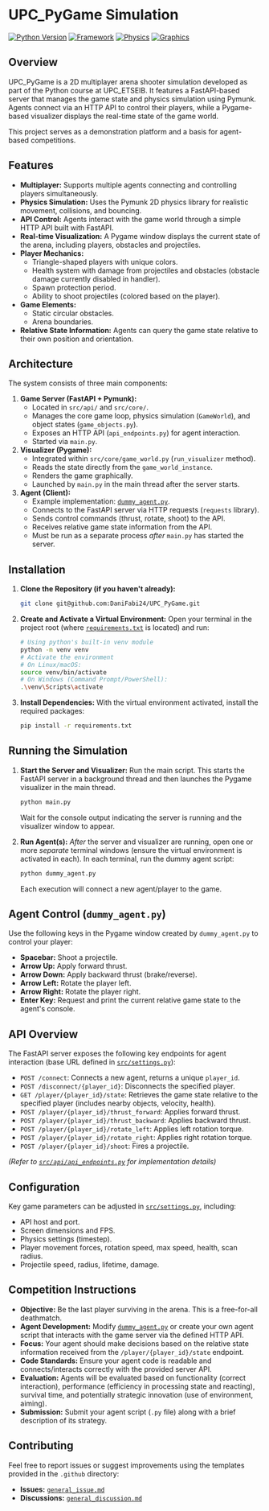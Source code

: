 # UPC_PyGame Simulation

[![Python Version](https://img.shields.io/badge/python-3.9%2B-blue.svg)](https://www.python.org/)
[![Framework](https://img.shields.io/badge/Framework-FastAPI-green.svg)](https://fastapi.tiangolo.com/)
[![Physics](https://img.shields.io/badge/Physics-Pymunk-orange.svg)](http://www.pymunk.org/)
[![Graphics](https://img.shields.io/badge/Graphics-Pygame-red.svg)](https://www.pygame.org/)

## Overview

UPC_PyGame is a 2D multiplayer arena shooter simulation developed as part of the Python course at UPC_ETSEIB. It features a FastAPI-based server that manages the game state and physics simulation using Pymunk. Agents connect via an HTTP API to control their players, while a Pygame-based visualizer displays the real-time state of the game world.

This project serves as a demonstration platform and a basis for agent-based competitions.

## Features

*   **Multiplayer:** Supports multiple agents connecting and controlling players simultaneously.
*   **Physics Simulation:** Uses the Pymunk 2D physics library for realistic movement, collisions, and bouncing.
*   **API Control:** Agents interact with the game world through a simple HTTP API built with FastAPI.
*   **Real-time Visualization:** A Pygame window displays the current state of the arena, including players, obstacles and projectiles.
*   **Player Mechanics:**
    *   Triangle-shaped players with unique colors.
    *   Health system with damage from projectiles and obstacles (obstacle damage currently disabled in handler).
    *   Spawn protection period.
    *   Ability to shoot projectiles (colored based on the player).
*   **Game Elements:**
    *   Static circular obstacles.
    *   Arena boundaries.
*   **Relative State Information:** Agents can query the game state relative to their own position and orientation.

## Architecture

The system consists of three main components:

1.  **Game Server (FastAPI + Pymunk):**
    *   Located in `src/api/` and `src/core/`.
    *   Manages the core game loop, physics simulation (`GameWorld`), and object states (`game_objects.py`).
    *   Exposes an HTTP API (`api_endpoints.py`) for agent interaction.
    *   Started via `main.py`.
2.  **Visualizer (Pygame):**
    *   Integrated within `src/core/game_world.py` (`run_visualizer` method).
    *   Reads the state directly from the `game_world_instance`.
    *   Renders the game graphically.
    *   Launched by `main.py` in the main thread after the server starts.
3.  **Agent (Client):**
    *   Example implementation: [`dummy_agent.py`](c:\_Bibliothek\UPC_PyGame\dummy_agent.py).
    *   Connects to the FastAPI server via HTTP requests (`requests` library).
    *   Sends control commands (thrust, rotate, shoot) to the API.
    *   Receives relative game state information from the API.
    *   Must be run as a separate process *after* `main.py` has started the server.

## Installation

1.  **Clone the Repository (if you haven't already):**
    ```bash
    git clone git@github.com:DaniFabi24/UPC_PyGame.git
    ```
2.  **Create and Activate a Virtual Environment:**
    Open your terminal in the project root (where [`requirements.txt`](c:\_Bibliothek\UPC_PyGame\requirements.txt) is located) and run:
    ```bash
    # Using python's built-in venv module
    python -m venv venv
    # Activate the environment
    # On Linux/macOS:
    source venv/bin/activate
    # On Windows (Command Prompt/PowerShell):
    .\venv\Scripts\activate
    ```
3.  **Install Dependencies:**
    With the virtual environment activated, install the required packages:
    ```bash
    pip install -r requirements.txt
    ```

## Running the Simulation

1.  **Start the Server and Visualizer:**
    Run the main script. This starts the FastAPI server in a background thread and then launches the Pygame visualizer in the main thread.
    ```bash
    python main.py
    ```
    Wait for the console output indicating the server is running and the visualizer window to appear.

2.  **Run Agent(s):**
    *After* the server and visualizer are running, open one or more *separate* terminal windows (ensure the virtual environment is activated in each). In each terminal, run the dummy agent script:
    ```bash
    python dummy_agent.py
    ```
    Each execution will connect a new agent/player to the game.

## Agent Control (`dummy_agent.py`)

Use the following keys in the Pygame window created by `dummy_agent.py` to control your player:

*   **Spacebar:** Shoot a projectile.
*   **Arrow Up:** Apply forward thrust.
*   **Arrow Down:** Apply backward thrust (brake/reverse).
*   **Arrow Left:** Rotate the player left.
*   **Arrow Right:** Rotate the player right.
*   **Enter Key:** Request and print the current relative game state to the agent's console.

## API Overview

The FastAPI server exposes the following key endpoints for agent interaction (base URL defined in [`src/settings.py`](c:\_Bibliothek\UPC_PyGame\src\settings.py)):

*   `POST /connect`: Connects a new agent, returns a unique `player_id`.
*   `POST /disconnect/{player_id}`: Disconnects the specified player.
*   `GET /player/{player_id}/state`: Retrieves the game state relative to the specified player (includes nearby objects, velocity, health).
*   `POST /player/{player_id}/thrust_forward`: Applies forward thrust.
*   `POST /player/{player_id}/thrust_backward`: Applies backward thrust.
*   `POST /player/{player_id}/rotate_left`: Applies left rotation torque.
*   `POST /player/{player_id}/rotate_right`: Applies right rotation torque.
*   `POST /player/{player_id}/shoot`: Fires a projectile.

*(Refer to [`src/api/api_endpoints.py`](c:\_Bibliothek\UPC_PyGame\src\api\api_endpoints.py) for implementation details)*

## Configuration

Key game parameters can be adjusted in [`src/settings.py`](c:\_Bibliothek\UPC_PyGame\src\settings.py), including:

*   API host and port.
*   Screen dimensions and FPS.
*   Physics settings (timestep).
*   Player movement forces, rotation speed, max speed, health, scan radius.
*   Projectile speed, radius, lifetime, damage.

## Competition Instructions

*   **Objective:** Be the last player surviving in the arena. This is a free-for-all deathmatch.
*   **Agent Development:** Modify [`dummy_agent.py`](c:\_Bibliothek\UPC_PyGame\dummy_agent.py) or create your own agent script that interacts with the game server via the defined HTTP API.
*   **Focus:** Your agent should make decisions based on the relative state information received from the `/player/{player_id}/state` endpoint.
*   **Code Standards:** Ensure your agent code is readable and connects/interacts correctly with the provided server API.
*   **Evaluation:** Agents will be evaluated based on functionality (correct interaction), performance (efficiency in processing state and reacting), survival time, and potentially strategic innovation (use of environment, aiming).
*   **Submission:** Submit your agent script (`.py` file) along with a brief description of its strategy.


## Contributing

Feel free to report issues or suggest improvements using the templates provided in the `.github` directory:

*   **Issues:** [`general_issue.md`](/.github/ISSUE_TEMPLATE/general_issue.md)
*   **Discussions:** [`general_discussion.md`](.github/DISCUSSIONS_TEMPLATE/general_discussion.md)

